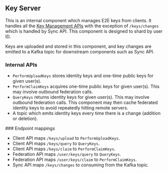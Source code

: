 ## Key Server

This is an internal component which manages E2E keys from clients. It handles all the [Key Management APIs](https://matrix.org/docs/spec/client_server/r0.6.1#key-management-api) with the exception of `/keys/changes` which is handled by Sync API. This component is designed to shard by user ID.

Keys are uploaded and stored in this component, and key changes are emitted to a Kafka topic for downstream components such as Sync API.

### Internal APIs
- `PerformUploadKeys` stores identity keys and one-time public keys for given user(s).
- `PerformClaimKeys` acquires one-time public keys for given user(s). This may involve outbound federation calls.
- `QueryKeys` returns identity keys for given user(s). This may involve outbound federation calls. This component may then cache federated identity keys to avoid repeatedly hitting remote servers.
- A topic which emits identity keys every time there is a change (addition or deletion).

### Endpoint mappings
- Client API maps `/keys/upload` to `PerformUploadKeys`.
- Client API maps `/keys/query` to `QueryKeys`.
- Client API maps `/keys/claim` to `PerformClaimKeys`.
- Federation API maps `/user/keys/query` to `QueryKeys`.
- Federation API maps `/user/keys/claim` to `PerformClaimKeys`.
- Sync API maps `/keys/changes` to consuming from the Kafka topic.
